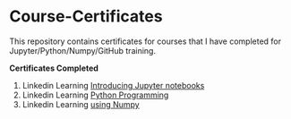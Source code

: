 # Course-Certificates
This repository contains certificates for courses that I have completed for Jupyter/Python/Numpy/GitHub training.

**Certificates Completed**
1. Linkedin Learning [Introducing Jupyter notebooks](https://github.com/lillianta2/Course-Certificates/blob/main/certifications/using%20Jupyter.md) 
2. Linkedin Learning [Python Programming](https://github.com/lillianta2/Course-Certificates/blob/main/certifications/python%20quick%20start.md)
3. Linkedin Learning [using Numpy](https://github.com/lillianta2/Course-Certificates/blob/main/certifications/numpy%20training.md)
